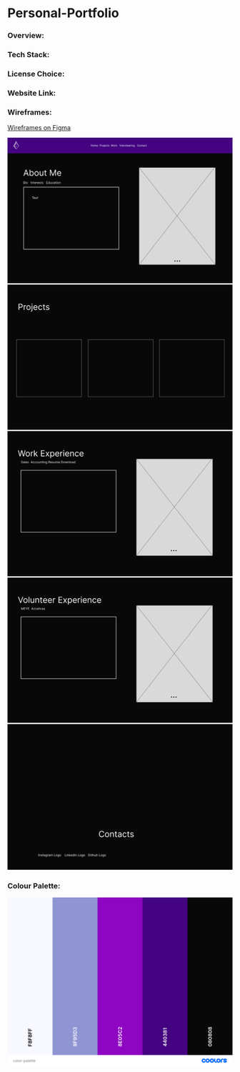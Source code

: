 # Personal-Portfolio

### Overview:

### Tech Stack:

### License Choice:

### Website Link:

### Wireframes:
[Wireframes on Figma](https://www.figma.com/file/PrjLoZZYv1rYrlSlTu7yaE/Untitled?type=design&node-id=2%3A2&mode=design&t=Ge74bUZt9GVG0xz5-1)  
  
![](/images/wireframes/wireframe1.png)  
![](/images/wireframes/wireframe2.png)  
![](/images/wireframes/wireframe3.png)  
![](/images/wireframes/wireframe4.png)  
![](/images/wireframes/wireframe5.png)  


### Colour Palette:

![](/images/color-palette.png)  